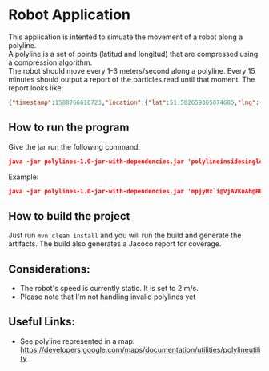 # Robot Application

This application is intented to simuate the movement of a robot along a polyline.  
A polyline is a set of points (latitud and longitud) that are compressed using a compression algorithm.  
The robot should move every 1-3 meters/second along a polyline. Every 15 minutes should output a report of the particles read until that moment.
The report looks like:

```json
{"timestamp":1588766610723,"location":{"lat":51.502659365074685,"lng":-0.14119854637849288},"level":"Moderate","source":"ROBOT"}
```

## How to run the program

Give the jar run the following command:

```json
java -jar polylines-1.0-jar-with-dependencies.jar 'polylineinsidesingleuotes'
```
Example: 
```json
java -jar polylines-1.0-jar-with-dependencies.jar 'mpjyHx`i@VjAVKnAh@BHHX@LZR@Bj@Ml@WWc@]w@bAyAfBmCb@o@pLeQfCsDVa@@ODQR}AJ{A?{BGuAD_@FKb@MTUX]Le@^kBVcAVo@Ta@|EaFh@m@FWaA{DCo@q@mCm@cC{A_GWeA}@sGSeAcA_EOSMa@}A_GsAwFkAiEoAaFaBoEGo@]_AIWW{AQyAUyBQqAI_BFkEd@aHZcDlAyJLaBPqDDeD?mBEiA}@F]yKWqGSkICmCIeZIuZi@_Sw@{WgAoXS{DOcAWq@KQGIFQDGn@Y`@MJEFIHyAVQVOJGHgFRJBBCCSKBcAKoACyA?m@^yVJmLJ{FGGWq@e@eBIe@Ei@?q@Bk@Hs@Le@Rk@gCuIkJcZsDwLd@g@Oe@o@mB{BgHQYq@qBQYOMSMGBUBGCYc@E_@H]DWJST?JFFHBDNBJ?LED?LBv@WfAc@@EDGNK|@e@hAa@`Bk@b@OEk@Go@IeACoA@a@PyB`@yDDc@e@K{Bi@oA_@w@]m@_@]QkBoAwC{BmAeAo@s@uAoB_AaBmAwCa@mAo@iCgAwFg@iDq@}G[uEU_GBuP@cICmA?eI?qCB{FBkCI}BOyCMiAGcAC{AN{YFqD^}FR}CNu@JcAHu@b@_E`@}DVsB^mBTsAQKkCmAg@[YQOIOvAi@[m@e@s@g@GKCKAEJIn@g@GYGIc@ScBoAf@{A`@uAlBfAG`@'
```

## How to build the project

Just run  ` mvn clean install ` and you will run the build and generate the artifacts. 
The build also generates a Jacoco report for coverage.

## Considerations:

- The robot's speed is currently static. It is set to 2 m/s.
- Please note that I'm not handling invalid polylines yet

## Useful Links:
- See polyline represented in a map: https://developers.google.com/maps/documentation/utilities/polylineutility
